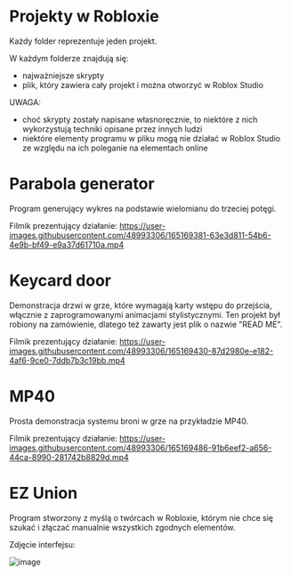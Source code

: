 # Projekty w Robloxie
Każdy folder reprezentuje jeden projekt.

W każdym folderze znajdują się:
- najważniejsze skrypty 
- plik, który zawiera cały projekt i można otworzyć w Roblox Studio

UWAGA:
- choć skrypty zostały napisane własnoręcznie, to niektóre z nich wykorzystują techniki opisane przez innych ludzi
- niektóre elementy programu w pliku mogą nie działać w Roblox Studio ze względu na ich poleganie na elementach online

# Parabola generator
Program generujący wykres na podstawie wielomianu do trzeciej potęgi.

Filmik prezentujący działanie:
https://user-images.githubusercontent.com/48993306/165169381-63e3d811-54b6-4e9b-bf49-e9a37d61710a.mp4

# Keycard door
Demonstracja drzwi w grze, które wymagają karty wstępu do przejścia, włącznie z zaprogramowanymi animacjami stylistycznymi.
Ten projekt był robiony na zamówienie, dlatego też zawarty jest plik o nazwie "READ ME".

Filmik prezentujący działanie:
https://user-images.githubusercontent.com/48993306/165169430-87d2980e-e182-4af6-9ce0-7ddb7b3c19bb.mp4

# MP40
Prosta demonstracja systemu broni w grze na przykładzie MP40.

Filmik prezentujący działanie:
https://user-images.githubusercontent.com/48993306/165169486-91b6eef2-a656-44ca-8990-281742b8829d.mp4

# EZ Union
Program stworzony z myślą o twórcach w Robloxie, którym nie chce się szukać i złączać manualnie wszystkich zgodnych elementów.

Zdjęcie interfejsu:

![image](https://user-images.githubusercontent.com/48993306/165167120-797804bd-085b-437d-b06b-3e6d0312637a.png)
